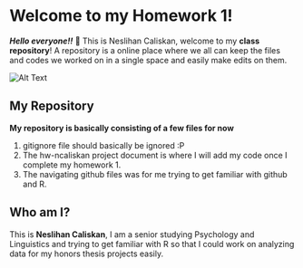 # Welcome to my Homework 1!

***Hello everyone!!*** :hear_no_evil:
This is Neslihan Caliskan, welcome to my **class repository**! A repository is a online place where we all can keep the files and codes we worked on in a single space and easily make edits on them. 

![Alt Text](https://media.giphy.com/media/3Nx2u302uH2V7ah2nv/giphy.gif)

## My Repository
**My repository is basically consisting of a few files for now**
1. gitignore file should basically  be ignored :P
2. The hw-ncaliskan project document is where I will add my code once I complete my homework 1.
3. The navigating github files was for me trying to get familiar with github and R. 

## Who am I?
This is **Neslihan Caliskan**, I am a senior studying Psychology and Linguistics and trying to get familiar with R so that I could work on analyzing data for my honors thesis projects easily. 
